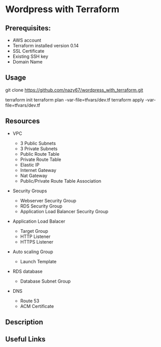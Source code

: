 # Wordpress with Terraform

## Prerequisites:
   - AWS account
   - Terraform installed version 0.14
   - SSL Certificate
   - Existing SSH key
   - Domain Name

## Usage

git clone https://github.com/nazy67/wordpress_with_terraform.git

terraform init
terraform plan  -var-file=tfvars/dev.tf
terraform apply -var-file=tfvars/dev.tf


## Resources

- VPC
  - 3 Public Subnets
  - 3 Private Subnets
  - Public Route Table
  - Private Route Table
  - Elastic IP
  - Internet Gateway
  - Nat Gateway
  - Public/Private Route Table Association

- Security Groups
   - Webserver Security Group 
   - RDS Security Group
   - Application Load Balancer Security Group

- Application Load Balacer
  - Target Group
  - HTTP Listener
  - HTTPS Listener

- Auto scaling Group
  - Launch Template

- RDS database
  - Database Subnet Group

- DNS
  - Route 53
  - ACM Certificate


## Description

## Useful Links